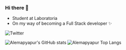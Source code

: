 ### Hi there 👋

<!--
**Alemapyapur/Alemapyapur** is a ✨ _special_ ✨ repository because its `README.md` (this file) appears on your GitHub profile.
-->

* Student at Laboratoria 
* On my way of becoming a Full Stack developer ✨

![Twitter](https://img.shields.io/twitter/url?url=https%3A%2F%2Ftwitter.com%2FAlemapYapur)

![Alemapyapur's GitHub stats](https://github-readme-stats.vercel.app/api?username=alemapyapur&show_icons=true&theme=midnight-purple) 
![Alemapyapur Top Langs](https://github-readme-stats.vercel.app/api/top-langs/?username=alemapyapur&layout=compact)
<!-- 
![Top Langs](https://github-readme-stats.vercel.app/api/top-langs/?username=alemapyapur&layout=compact&show_icons=true&theme=midnight-purple)

 -->
